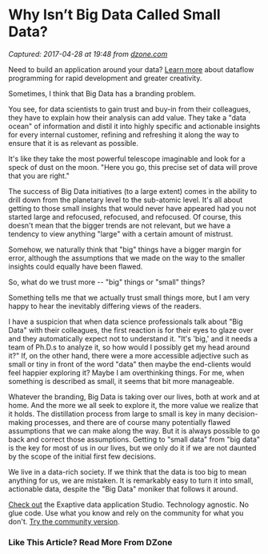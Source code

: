 # Why Isn’t Big Data Called Small Data?

_Captured: 2017-04-28 at 19:48 from [dzone.com](https://dzone.com/articles/why-isnt-big-data-called-small-data)_

Need to build an application around your data? [Learn more](https://dzone.com/go?i=200129&u=http%3A%2F%2Fhubs.ly%2FH06Pr9h0) about dataflow programming for rapid development and greater creativity.

Sometimes, I think that Big Data has a branding problem.

You see, for data scientists to gain trust and buy-in from their colleagues, they have to explain how their analysis can add value. They take a "data ocean" of information and distil it into highly specific and actionable insights for every internal customer, refining and refreshing it along the way to ensure that it is as relevant as possible.

It's like they take the most powerful telescope imaginable and look for a speck of dust on the moon. "Here you go, this precise set of data will prove that you are right."

The success of Big Data initiatives (to a large extent) comes in the ability to drill down from the planetary level to the sub-atomic level. It's all about getting to those small insights that would never have appeared had you not started large and refocused, refocused, and refocused. Of course, this doesn't mean that the bigger trends are not relevant, but we have a tendency to view anything "large" with a certain amount of mistrust.

Somehow, we naturally think that "big" things have a bigger margin for error, although the assumptions that we made on the way to the smaller insights could equally have been flawed.

So, what do we trust more -- "big" things or "small" things?

Something tells me that we actually trust small things more, but I am very happy to hear the inevitably differing views of the readers.

I have a suspicion that when data science professionals talk about "Big Data" with their colleagues, the first reaction is for their eyes to glaze over and they automatically expect not to understand it. "It's 'big,' and it needs a team of Ph.D.s to analyze it, so how would I possibly get my head around it?" If, on the other hand, there were a more accessible adjective such as small or tiny in front of the word "data" then maybe the end-clients would feel happier exploring it? Maybe I am overthinking things. For me, when something is described as small, it seems that bit more manageable.

Whatever the branding, Big Data is taking over our lives, both at work and at home. And the more we all seek to explore it, the more value we realize that it holds. The distillation process from large to small is key in many decision-making processes, and there are of course many potentially flawed assumptions that we can make along the way. But it is always possible to go back and correct those assumptions. Getting to "small data" from "big data" is the key for most of us in our lives, but we only do it if we are not daunted by the scope of the initial first few decisions.

We live in a data-rich society. If we think that the data is too big to mean anything for us, we are mistaken. It is remarkably easy to turn it into small, actionable data, despite the "Big Data" moniker that follows it around.

[Check out](https://dzone.com/go?i=200130&u=http%3A%2F%2Fhubs.ly%2FH06Pr9h0) the Exaptive data application Studio. Technology agnostic. No glue code. Use what you know and rely on the community for what you don't. [Try the community version](https://dzone.com/go?i=200130&u=https%3A%2F%2Fexaptive.city%2F%23%2Flanding%3Freferrer%3DGeneral).

### Like This Article? Read More From DZone
